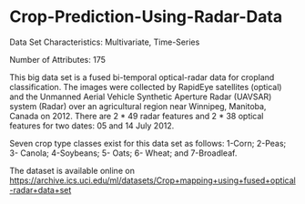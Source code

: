 # Crop-Prediction-Using-Radar-Data

Data Set Characteristics:  Multivariate, Time-Series

Number of Attributes: 175

This big data set is a fused bi-temporal optical-radar data for cropland classification. 
The images were collected by RapidEye satellites (optical) and the Unmanned Aerial Vehicle Synthetic Aperture Radar (UAVSAR) system (Radar) over an agricultural region near Winnipeg, Manitoba, Canada on 2012.
There are 2 * 49 radar features and 2 * 38 optical features for two dates: 05 and 14 July 2012.


Seven crop type classes exist for this data set as follows: 1-Corn; 2-Peas; 3- Canola; 4-Soybeans; 5- Oats; 6- Wheat; and 7-Broadleaf.

The dataset is available online on https://archive.ics.uci.edu/ml/datasets/Crop+mapping+using+fused+optical-radar+data+set
